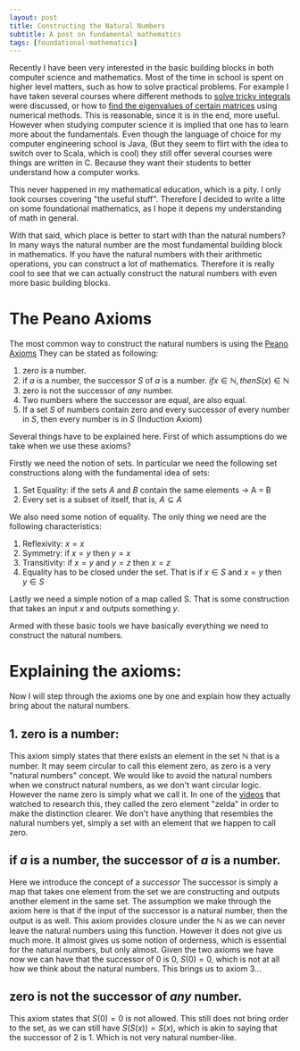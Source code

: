 ```yaml
---
layout: post
title: Constructing the Natural Numbers
subtitle: A post on fundamental mathematics
tags: [foundational-mathematics]
---
```


Recently I have been very interested in the basic building blocks in both computer science and mathematics. Most of the time in school is spent on higher level matters, such as how to solve practical problems. For example I have taken several courses where different methods to [solve tricky integrals](https://en.wikipedia.org/wiki/Simpson%27s_rule) were discussed, or how to [find the eigenvalues of certain matrices](https://en.wikipedia.org/wiki/QR_algorithm) using numerical methods. This is reasonable, since it is in the end, more useful. However when studying computer science it is implied that one has to learn more about the fundamentals. Even though the language of choice for my computer engineering school is Java, (But they seem to flirt with the idea to switch over to Scala, which is cool) they still offer several courses were things are written in C. Because they want their students to better understand how a computer works.

This never happened in my mathematical education, which is a pity. I only took courses covering "the useful stuff". Therefore I decided to write a litte on some foundational mathematics, as I hope it depens my understanding of math in general.

With that said, which place is better to start with than the natural numbers? In many ways the natural number are the most fundamental building block in mathematics. If you have the natural numbers with their arithmetic operations, you can construct a lot of mathematics. Therefore it is really cool to see that we can actually construct the natural numbers with even more basic building blocks.

# The Peano Axioms

The most common way to construct the natural numbers is using the [Peano Axioms](http://mathworld.wolfram.com/PeanosAxioms.html) They can be stated as following:
1. zero is a number.
2. if $a$ is a number, the successor $S$ of $a$ is a number. $if x \in \mathbb{N}, then S(x) \in \mathbb{N}$
3. zero is not the successor of *any* number.
4. Two numbers where the successor are equal, are also equal.
5. If a set $S$ of numbers contain zero and every successor of every number in $S$, then every number is in $S$ (Induction Axiom)

Several things have to be explained here. First of which assumptions do we take when we use these axioms? 

Firstly we need the notion of sets. In particular we need the following set constructions along with the fundamental idea of sets:
1. Set Equality: if the sets $A$ and $B$ contain the same elements $\rightarrow$ A = B
2. Every set is a subset of itself, that is, $A \subseteq A$

We also need some notion of equality. The only thing we need are the following characteristics:
1. Reflexivity: $x=x$
2. Symmetry: if $x = y$ then $y = x$
3. Transitivity: if $x = y$ and $y = z$ then $x = z$
4. Equality has to be closed under the set. That is if $x\in S$ and $x=y$ then $y\in S$

Lastly we need a simple notion of a map called S. That is some construction that takes an input $x$ and outputs something $y$.

Armed with these basic tools we have basically everything we need to construct the natural numbers.

# Explaining the axioms:
Now I will step through the axioms one by one and explain how they actually bring about the natural numbers.

## 1. zero is a number:
This axiom simply states that there exists an element in the set $\mathbb{N}$ that is a number. It may seem circular to call this element zero, as zero is a very "natural numbers" concept. We would like to avoid the natural numbers when we construct natural numbers, as we don't want circular logic. However the name zero is simply what we call it. In one of the [videos](https://www.youtube.com/watch?v=3gBoP8jZ1Is&t=151s) that watched to research this, they called the zero element "zelda" in order to make the distinction clearer. We don't have anything that resembles the natural numbers yet, simply a set with an element that we happen to call zero.

## if $a$ is a number, the successor of $a$ is a number.
Here we introduce the concept of a *successor* The successor is simply a map that takes one element from the set we are constructing and outputs another element in the same set. The assumption we make through the axiom here is that if the input of the successor is a natural number, then the output is as well. This axiom provides closure under the $\mathbb{N}$ as we can never leave the natural numbers using this function. However it does not give us much more. It almost gives us some notion of orderness, which is essential for the natural numbers, but only almost. Given the two axioms we have now we can have that the successor of $0$ is $0$, $S(0) = 0$, which is not at all how we think about the natural numbers. This brings us to axiom 3...

## zero is not the successor of *any* number.
This axiom states that $S(0) = 0$ is not allowed. This still does not bring order to the set, as we can still have $S(S(x)) = S(x)$, which is akin to saying that the successor of $2$ is $1$. Which is not very natural number-like.
